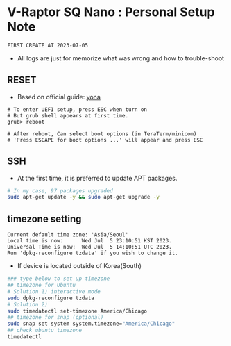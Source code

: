 # V-Raptor SQ Nano : Personal Setup Note

```message
FIRST CREATE AT 2023-07-05
```

- All logs are just for memorize what was wrong and how to trouble-shoot

## RESET

- Based on official guide: [yona](https://yona.xslab.co.kr/%EC%97%91%EC%84%B8%EC%8A%A4%EB%9E%A9/HOWTO-V-Raptor-SQ-nano/post/23)

```shell
# To enter UEFI setup, press ESC when turn on
# But grub shell appears at first time.
grub> reboot

# After reboot, Can select boot options (in TeraTerm/minicom)
# 'Press ESCAPE for boot options ...' will appear and press ESC
```

## SSH

- At the first time, it is preferred to update APT packages.

```bash
# In my case, 97 packages upgraded
sudo apt-get update -y && sudo apt-get upgrade -y
```

## timezone setting

```shell
Current default time zone: 'Asia/Seoul'
Local time is now:      Wed Jul  5 23:10:51 KST 2023.
Universal Time is now:  Wed Jul  5 14:10:51 UTC 2023.
Run 'dpkg-reconfigure tzdata' if you wish to change it.
```

- If device is located outside of Korea(South)

```bash
### type below to set up timezone
## timezone for Ubuntu
# Solution 1) interactive mode
sudo dpkg-reconfigure tzdata
# Solution 2)
sudo timedatectl set-timezone America/Chicago 
## timezone for snap (optional)
sudo snap set system system.timezone="America/Chicago"
## check ubuntu timezone
timedatectl
```
